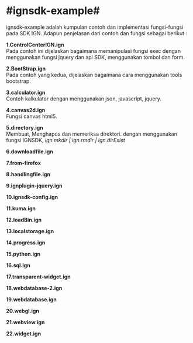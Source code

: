 #ignsdk-example#
=====================================
ignsdk-example adalah kumpulan contoh dan implementasi fungsi-fungsi pada SDK IGN.
Adapun penjelasan dari contoh dan fungsi sebagai berikut :

<b>1.ControlCenterIGN.ign</b><br>
Pada contoh ini dijelaskan bagaimana memanipulasi fungsi exec dengan menggunakan fungsi jquery dan api SDK, menggunakan tombol dan form.

<b>2.BootStrap.ign</b><br>
Pada contoh yang kedua, dijelaskan bagaimana cara menggunakan tools bootstrap.

<b>3.calculator.ign</b><br>
Contoh kalkulator dengan menggunakan json, javascript, jquery.

<b>4.canvas2d.ign</b><br>
Fungsi canvas html5.

<b>5.directory.ign</b><br>
Membuat, Menghapus dan memeriksa direktori. dengan menggunakan fungsi IGNSDK, <i> ign.mkdir | ign.rmdir | ign.dirExist </i>
<br>

<b>6.downloadfile.ign</b>

<b>7.from-firefox</b>

<b>8.handlingfile.ign</b>

<b>9.ignplugin-jquery.ign</b>

<b>10.ignsdk-config.ign</b>

<b>11.kuma.ign</b>

<b>12.loadBin.ign</b>

<b>13.localstorage.ign</b>

<b>14.progress.ign</b>

<b>15.python.ign</b>

<b>16.sql.ign</b>

<b>17.transparent-widget.ign</b>

<b>18.webdatabase-2.ign</b>

<b>19.webdatabase.ign</b>

<b>20.webgl.ign</b>

<b>21.webview.ign</b>

<b>22.widget.ign</b>
